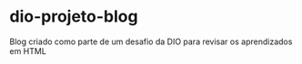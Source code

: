# dio-projeto-blog
Blog criado como parte de um desafio da DIO para revisar os aprendizados em HTML
